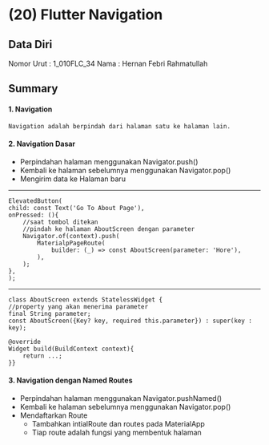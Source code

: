 # (20)  Flutter Navigation
## Data Diri

Nomor Urut : 1_010FLC_34
Nama : Hernan Febri Rahmatullah

## Summary
#### 1. Navigation
    Navigation adalah berpindah dari halaman satu ke halaman lain.

#### 2. Navigation Dasar
- Perpindahan halaman menggunakan Navigator.push()
- Kembali ke halaman sebelumnya menggunakan Navigator.pop()
- Mengirim data ke Halaman baru 
***
    ElevatedButton(
    child: const Text('Go To About Page'),
    onPressed: (){
        //saat tombol ditekan
        //pindah ke halaman AboutScreen dengan parameter
        Navigator.of(context).push(
            MaterialpPageRoute(
                builder: (_) => const AboutScreen(parameter: 'Hore'),
            ),
        );
    },
    );
***
    class AboutScreen extends StatelessWidget {
    //property yang akan menerima parameter
    final String parameter;
    const AboutScreen({Key? key, required this.parameter}) : super(key : key);

    @override
    Widget build(BuildContext context){
        return ...;
    }}

#### 3. Navigation dengan Named Routes
- Perpindahan halaman menggunakan Navigator.pushNamed()
- Kembali ke halaman sebelumnya menggunakan Navigator.pop()
- Mendaftarkan Route
    - Tambahkan intialRoute dan routes pada MaterialApp
    - Tiap route adalah fungsi yang membentuk halaman
